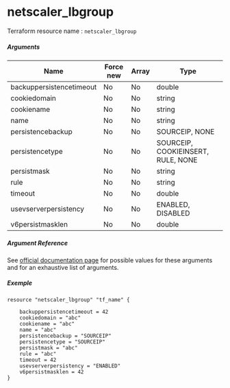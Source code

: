 # netscaler_lbgroup

Terraform resource name : ```netscaler_lbgroup```

##### Arguments

| Name | Force new | Array | Type |
|----|----|----|----|
|backuppersistencetimeout|No|No|double|
|cookiedomain|No|No|string|
|cookiename|No|No|string|
|name|No|No|string|
|persistencebackup|No|No|SOURCEIP, NONE|
|persistencetype|No|No|SOURCEIP, COOKIEINSERT, RULE, NONE|
|persistmask|No|No|string|
|rule|No|No|string|
|timeout|No|No|double|
|usevserverpersistency|No|No|ENABLED, DISABLED|
|v6persistmasklen|No|No|double|

##### Argument Reference

See [official documentation page](https://developer-docs.citrix.com/projects/netscaler-nitro-api/en/11.0/configuration/load-balancing/lbgroup/lbgroup/) for possible values for these arguments and for an exhaustive list of arguments.

##### Exemple

```
resource "netscaler_lbgroup" "tf_name" {

    backuppersistencetimeout = 42
    cookiedomain = "abc"
    cookiename = "abc"
    name = "abc"
    persistencebackup = "SOURCEIP"
    persistencetype = "SOURCEIP"
    persistmask = "abc"
    rule = "abc"
    timeout = 42
    usevserverpersistency = "ENABLED"
    v6persistmasklen = 42
}
```

